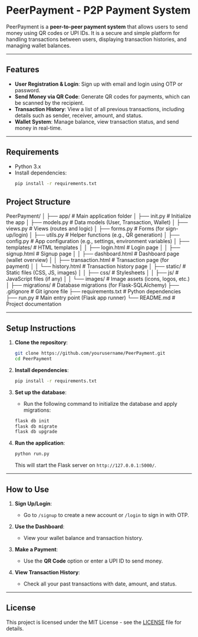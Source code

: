 # PeerPayment - P2P Payment System

PeerPayment is a **peer-to-peer payment system** that allows users to send money using QR codes or UPI IDs. It is a secure and simple platform for handling transactions between users, displaying transaction histories, and managing wallet balances.

---

## Features

- **User Registration & Login**: Sign up with email and login using OTP or password.
- **Send Money via QR Code**: Generate QR codes for payments, which can be scanned by the recipient.
- **Transaction History**: View a list of all previous transactions, including details such as sender, receiver, amount, and status.
- **Wallet System**: Manage balance, view transaction status, and send money in real-time.

---

## Requirements

- Python 3.x
- Install dependencies:
    ```bash
    pip install -r requirements.txt
    ```

## Project Structure

PeerPayment/ │ ├── app/ # Main application folder │ ├── init.py # Initialize the app │ ├── models.py # Data models (User, Transaction, Wallet) │ ├── views.py # Views (routes and logic) │ ├── forms.py # Forms (for sign-up/login) │ ├── utils.py # Helper functions (e.g., QR generation) │ ├── config.py # App configuration (e.g., settings, environment variables) │ ├── templates/ # HTML templates │ │ ├── login.html # Login page │ │ ├── signup.html # Signup page │ │ ├── dashboard.html # Dashboard page (wallet overview) │ │ ├── transaction.html # Transaction page (for payment) │ │ └── history.html # Transaction history page │ ├── static/ # Static files (CSS, JS, images) │ │ ├── css/ # Stylesheets │ │ ├── js/ # JavaScript files (if any) │ │ └── images/ # Image assets (icons, logos, etc.) │ ├── migrations/ # Database migrations (for Flask-SQLAlchemy) ├── .gitignore # Git ignore file ├── requirements.txt # Python dependencies ├── run.py # Main entry point (Flask app runner) └── README.md # Project documentation


---

## Setup Instructions

1. **Clone the repository**:
    ```bash
    git clone https://github.com/yourusername/PeerPayment.git
    cd PeerPayment
    ```

2. **Install dependencies**:
    ```bash
    pip install -r requirements.txt
    ```

3. **Set up the database**:
    - Run the following command to initialize the database and apply migrations:
    ```bash
    flask db init
    flask db migrate
    flask db upgrade
    ```

4. **Run the application**:
    ```bash
    python run.py
    ```
    This will start the Flask server on `http://127.0.0.1:5000/`.

---

## How to Use

1. **Sign Up/Login**:
    - Go to `/signup` to create a new account or `/login` to sign in with OTP.
  
2. **Use the Dashboard**:
    - View your wallet balance and transaction history.
  
3. **Make a Payment**:
    - Use the **QR Code** option or enter a UPI ID to send money.

4. **View Transaction History**:
    - Check all your past transactions with date, amount, and status.

---

## License

This project is licensed under the MIT License - see the [LICENSE](LICENSE) file for details.
